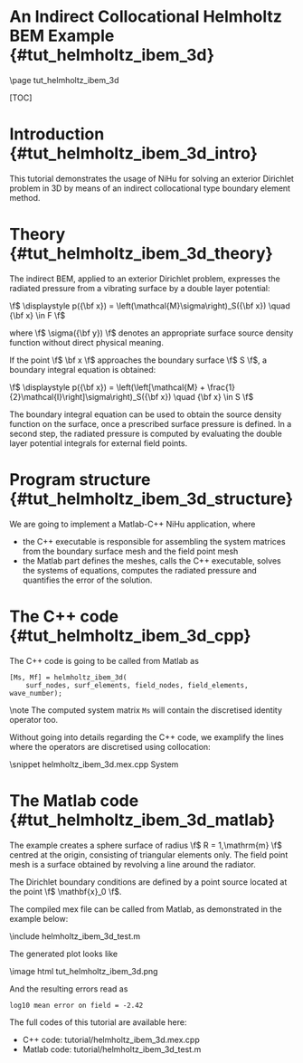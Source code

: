 An Indirect Collocational Helmholtz BEM Example  {#tut_helmholtz_ibem_3d}
===============================================

\page tut_helmholtz_ibem_3d

[TOC]

Introduction {#tut_helmholtz_ibem_3d_intro}
============

This tutorial demonstrates the usage of NiHu for solving an exterior Dirichlet problem in 3D by means of an indirect collocational type boundary element method.

Theory {#tut_helmholtz_ibem_3d_theory}
======

The indirect BEM, applied to an exterior Dirichlet problem, expresses the radiated pressure from a vibrating surface by a double layer potential:

\f$ \displaystyle
p({\bf x}) = \left(\mathcal{M}\sigma\right)_S({\bf x}) \quad {\bf x} \in F
\f$

where \f$ \sigma({\bf y}) \f$ denotes an appropriate surface source density function without direct physical meaning.

If the point \f$ \bf x \f$ approaches the boundary surface \f$ S \f$, a boundary integral equation is obtained:

\f$
\displaystyle
p({\bf x}) = \left(\left[\mathcal{M} + \frac{1}{2}\mathcal{I}\right]\sigma\right)_S({\bf x}) \quad {\bf x} \in S
\f$

The boundary integral equation can be used to obtain the source density function on the surface, once a prescribed surface pressure is defined.
In a second step, the radiated pressure is computed by evaluating the double layer potential integrals for external field points.


Program structure {#tut_helmholtz_ibem_3d_structure}
=================

We are going to implement a Matlab-C++ NiHu application, where
- the C++ executable is responsible for assembling the system matrices from the boundary surface mesh and the field point mesh
- the Matlab part defines the meshes, calls the C++ executable, solves the systems of equations, computes the radiated pressure and quantifies the error of the solution.

The C++ code {#tut_helmholtz_ibem_3d_cpp}
============

The C++ code is going to be called from Matlab as

	[Ms, Mf] = helmholtz_ibem_3d(
	    surf_nodes, surf_elements, field_nodes, field_elements, wave_number);
	
\note The computed system matrix `Ms` will contain the discretised identity operator too.

Without going into details regarding the C++ code, we examplify the lines where the operators are discretised using collocation:

\snippet helmholtz_ibem_3d.mex.cpp System


The Matlab code {#tut_helmholtz_ibem_3d_matlab}
=============== 

The example creates a sphere surface of radius \f$ R = 1\,\mathrm{m} \f$ centred at the origin, consisting of triangular elements only.
The field point mesh is a surface obtained by revolving a line around the radiator.

The Dirichlet boundary conditions are defined by a point source located at the point \f$ \mathbf{x}_0 \f$.

The compiled mex file can be called from Matlab, as demonstrated in the example below:

\include helmholtz_ibem_3d_test.m

The generated plot looks like

\image html tut_helmholtz_ibem_3d.png

And the resulting errors read as

	log10 mean error on field = -2.42

The full codes of this tutorial are available here:
- C++ code: tutorial/helmholtz_ibem_3d.mex.cpp
- Matlab code: tutorial/helmholtz_ibem_3d_test.m

